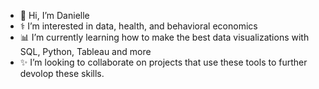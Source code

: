 - 👋 Hi, I’m Danielle
- :medical_symbol: I’m interested in data, health, and behavioral economics
- :bar_chart: I’m currently learning how to make the best data visualizations with SQL, Python, Tableau and more
- ✨ I’m looking to collaborate on projects that use these tools to further devolop these skills.

<!---
ohigithub/ohigithub is a ✨ special ✨ repository because its `README.md` (this file) appears on your GitHub profile.
You can click the Preview link to take a look at your changes.
--->
